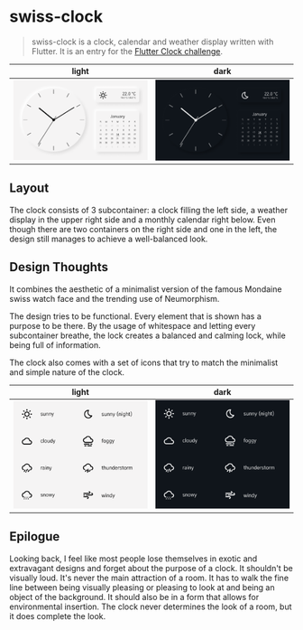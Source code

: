 # swiss-clock

> swiss-clock is a clock, calendar and weather display written with Flutter. It is an entry for the [Flutter Clock challenge](https://flutter.dev/clock).

light             |  dark
:-------------------------:|:-------------------------:
![image of swiss clock](https://github.com/beanduong/swiss-clock/blob/master/images/light.png) | ![image of swiss clock](https://github.com/beanduong/swiss-clock/blob/master/images/dark.png)

## Layout

The clock consists of 3 subcontainer: a clock filling the left side, a weather display in the upper right side and a monthly calendar right below. Even though there are two containers on the right side and one in the left, the design still manages to achieve a well-balanced look.

## Design Thoughts
It combines the aesthetic of a minimalist version of the famous Mondaine swiss watch face and the trending use of Neumorphism.

The design tries to be functional. Every element that is shown has a purpose to be there. By the usage of whitespace and letting every subcontainer breathe, the lock creates a balanced and calming lock, while being full of information.

The clock also comes with a set of icons that try to match the minimalist and simple nature of the clock.

light             |  dark
:-------------------------:|:-------------------------:
![image of light icon set](https://github.com/beanduong/swiss-clock/blob/master/images/icons_light.png) | ![image of dark icon set](https://github.com/beanduong/swiss-clock/blob/master/images/icons_dark.png)

## Epilogue

Looking back, I feel like most people lose themselves in exotic and extravagant designs and forget about the purpose of a clock.
It shouldn't be visually loud. It's never the main attraction of a room. It has to walk the fine line between being visually pleasing or pleasing to look at and being an object of the background. It should also be in a form that allows for environmental insertion. The clock never determines the look of a room, but it does complete the look.
